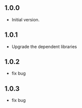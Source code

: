 ## 1.0.0

- Initial version.

## 1.0.1

- Upgrade the dependent libraries

## 1.0.2

- fix bug

## 1.0.3

- fix bug